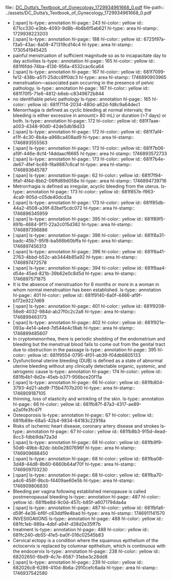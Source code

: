 file:: [DC_Dutta’s_Textbook_of_Gynecology_1729934961668_0.pdf](../assets/DC_Dutta’s_Textbook_of_Gynecology_1729934961668_0.pdf)
file-path:: ../assets/DC_Dutta’s_Textbook_of_Gynecology_1729934961668_0.pdf

- [:span]
  ls-type:: annotation
  hl-page:: 243
  hl-color:: yellow
  id:: 671cc330-e3bb-4093-9d8b-4b8b6f5ab621
  hl-type:: area
  hl-stamp:: 1729938223203
- [:span]
  ls-type:: annotation
  hl-page:: 188
  hl-color:: yellow
  id:: 6725f97a-f3a5-43ac-8a08-471319cd14c4
  hl-type:: area
  hl-stamp:: 1730541945425
- painful menstruation of sufficient magnitude so as to incapacitate day to day activities
  ls-type:: annotation
  hl-page:: 165
  hl-color:: yellow
  id:: 681f6fdd-74ba-4136-956a-4532cac6ca64
- [:span]
  ls-type:: annotation
  hl-page:: 167
  hl-color:: yellow
  id:: 681f7099-fe12-438b-a511-25dcc8ff0dc3
  hl-type:: area
  hl-stamp:: 1746890903965
- menstruation—associated pain occurring in the presence of pelvic pathology.
  ls-type:: annotation
  hl-page:: 167
  hl-color:: yellow
  id:: 681f70f5-71e6-4812-b6eb-c8349672b844
- no identifiable pelvic pathology
  ls-type:: annotation
  hl-page:: 165
  hl-color:: yellow
  id:: 681f7114-2034-480d-a62d-fd8c9a64dec1
- Menorrhagia is defined as cyclic bleeding at normal intervals; the bleeding is either excessive in amount(> 80 mL) or duration (>7 days) or both.
  ls-type:: annotation
  hl-page:: 172
  hl-color:: yellow
  id:: 681f7aae-a003-4348-90d0-42de5db18d33
- [:span]
  ls-type:: annotation
  hl-page:: 172
  hl-color:: yellow
  id:: 681f7af4-e11f-4c30-8b4a-a968ca408ad9
  hl-type:: area
  hl-stamp:: 1746893555563
- [:span]
  ls-type:: annotation
  hl-page:: 173
  hl-color:: yellow
  id:: 681f7b06-a19f-446e-8cf4-14ddaacf6665
  hl-type:: area
  hl-stamp:: 1746893572733
- [:span]
  ls-type:: annotation
  hl-page:: 173
  hl-color:: yellow
  id:: 681f7b4e-de67-4fef-bc69-f8a9887c6caf
  hl-type:: area
  hl-stamp:: 1746893645787
- [:span]
  ls-type:: annotation
  hl-page:: 62
  hl-color:: yellow
  id:: 681f7f94-9fa1-4f4d-8bb2-06ffd89d058e
  hl-type:: area
  hl-stamp:: 1746894739716
- Metrorrhagia is defined as irregular, acyclic bleeding from the uterus.
  ls-type:: annotation
  hl-page:: 173
  hl-color:: yellow
  id:: 681f857e-f963-4ca9-905d-c05de40dcd3a
- [:span]
  ls-type:: annotation
  hl-page:: 173
  hl-color:: yellow
  id:: 681f85db-44a2-4508-a39f-83bef5cdc072
  hl-type:: area
  hl-stamp:: 1746896345959
- [:span]
  ls-type:: annotation
  hl-page:: 395
  hl-color:: yellow
  id:: 681f89f5-891b-4684-9f11-22a2c015d382
  hl-type:: area
  hl-stamp:: 1746897396886
- [:span]
  ls-type:: annotation
  hl-page:: 396
  hl-color:: yellow
  id:: 681f8a31-badc-45b7-95f8-ba566b60bffa
  hl-type:: area
  hl-stamp:: 1746897456313
- [:span]
  ls-type:: annotation
  hl-page:: 396
  hl-color:: yellow
  id:: 681f8a41-2763-4bbd-b52c-ab3444b85a92
  hl-type:: area
  hl-stamp:: 1746897472578
- [:span]
  ls-type:: annotation
  hl-page:: 394
  hl-color:: yellow
  id:: 681f8aa4-d54e-45ed-821b-39b62e0c8d5d
  hl-type:: area
  hl-stamp:: 1746897571875
- It is the absence of menstruation for 6 months or more in a woman in whom normal menstruation has been established.
  ls-type:: annotation
  hl-page:: 401
  hl-color:: yellow
  id:: 681f9140-6a0f-4466-af9f-b172e9227d69
- [:span]
  ls-type:: annotation
  hl-page:: 401
  hl-color:: yellow
  id:: 681f9208-56e8-4032-984d-ab27f0c2c2a8
  hl-type:: area
  hl-stamp:: 1746899463173
- [:span]
  ls-type:: annotation
  hl-page:: 402
  hl-color:: yellow
  id:: 681f921e-093a-4e14-a4ed-7d544e4c18ab
  hl-type:: area
  hl-stamp:: 1746899485607
- In cryptomenorrhea, there is periodic shedding of the endometrium and bleeding but the menstrual blood fails to come out from the genital tract due to obstruction in the passage
  ls-type:: annotation
  hl-page:: 395
  hl-color:: yellow
  id:: 681f9554-0795-4f01-ab39-f04db6805133
- Dysfunctional uterine bleeding (DUB) is defined as a state of abnormal uterine bleeding without any clinically detectable organic, systemic, and iatrogenic cause
  ls-type:: annotation
  hl-page:: 174
  hl-color:: yellow
  id:: 681fb4b1-8d2e-45eb-b371-956bce20f11a
- [:span]
  ls-type:: annotation
  hl-page:: 66
  hl-color:: yellow
  id:: 681fb804-3793-4d21-abd9-715b4707b200
  hl-type:: area
  hl-stamp:: 1746909187105
- thinning, loss of elasticity and wrinkling of the skin.
  ls-type:: annotation
  hl-page:: 66
  hl-color:: yellow
  id:: 681fb87f-87a3-4317-ae89-a2a0fe3fcd7f
- Osteoporosis
  ls-type:: annotation
  hl-page:: 67
  hl-color:: yellow
  id:: 681fb89e-68a5-42b4-9834-84183c22918a
- Risks of ischemic heart disease, coronary artery disease and strokes
  ls-type:: annotation
  hl-page:: 67
  hl-color:: yellow
  id:: 681fb8b3-915d-4ead-8cc3-fdbb9da72a3d
- [:span]
  ls-type:: annotation
  hl-page:: 68
  hl-color:: yellow
  id:: 681fb9f9-50d6-49bb-82dc-bb0e2807696f
  hl-type:: area
  hl-stamp:: 1746909688450
- [:span]
  ls-type:: annotation
  hl-page:: 68
  hl-color:: yellow
  id:: 681fba08-3d48-44d8-8b60-6860b64af70f
  hl-type:: area
  hl-stamp:: 1746909703230
- [:span]
  ls-type:: annotation
  hl-page:: 68
  hl-color:: yellow
  id:: 681fba70-a4c6-456f-9bcb-f4409ae60e5b
  hl-type:: area
  hl-stamp:: 1746909806830
- Bleeding per vagina following established menopause is called postmenopausal bleeding
  ls-type:: annotation
  hl-page:: 487
  hl-color:: yellow
  id:: 681fbe8d-9c0d-457c-b85f-a6071794da4a
- [:span]
  ls-type:: annotation
  hl-page:: 487
  hl-color:: yellow
  id:: 681fbfa6-d59f-4e36-bf6f-c63ddf9e4bad
  hl-type:: area
  hl-stamp:: 1746911141570
- INVEStIGAtIONS
  ls-type:: annotation
  hl-page:: 488
  hl-color:: yellow
  id:: 681fc1eb-989a-4dbf-a94f-d38d2e35ff7b
- treatment
  ls-type:: annotation
  hl-page:: 488
  hl-color:: yellow
  id:: 681fc240-db55-41e5-ba0f-016c02545b83
- Cervical ectopy is a condition where the squamous epithelium of the ectocervix is replaced by columnar epithelium, which is continuous with the endocervix
  ls-type:: annotation
  hl-page:: 238
  hl-color:: yellow
  id:: 68202650-6bd9-4c7e-8587-31ebe3c28dd8
- [:span]
  ls-type:: annotation
  hl-page:: 239
  hl-color:: yellow
  id:: 682026c8-6286-410d-8b6a-2910cefc6ada
  hl-type:: area
  hl-stamp:: 1746937542580